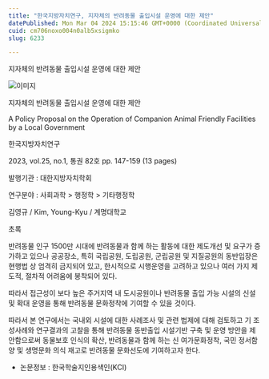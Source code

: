 ```yaml
---
title: "한국지방자치연구, 지자체의 반려동물 출입시설 운영에 대한 제안"
datePublished: Mon Mar 04 2024 15:15:46 GMT+0000 (Coordinated Universal Time)
cuid: cm706noxo004n0alb5xsigmko
slug: 6233

---
```



지자체의 반려동물 출입시설 운영에 대한 제안

![이미지](https://cdn.hashnode.com/res/hashnode/image/upload/v1739260267959/04d8b438-82e8-4723-9edd-ac125f74fd7e.jpeg)

지자체의 반려동물 출입시설 운영에 대한 제안

A Policy Proposal on the Operation of Companion Animal Friendly Facilities by a Local Government

한국지방자치연구

2023, vol.25, no.1, 통권 82호 pp. 147-159 (13 pages)

발행기관 : 대한지방자치학회

연구분야 : 사회과학 > 행정학 > 기타행정학

김영규 / Kim, Young-Kyu / 계명대학교

초록

반려동물 인구 1500만 시대에 반려동물과 함께 하는 활동에 대한 제도개선 및 요구가 증가하고 있으나 공공장소, 특히 국립공원, 도립공원, 군립공원 및 지질공원의 동반입장은 현행법 상 엄격히 금지되어 있고, 한시적으로 시행운영을 고려하고 있으나 여러 가지 제도적, 절차적 어려움에 봉착되어 있다.

따라서 접근성이 보다 높은 주거지역 내 도시공원이나 반려동물 출입 가능 시설의 신설 및 확대 운영을 통해 반려동물 문화정착에 기여할 수 있을 것이다.

따라서 본 연구에서는 국내외 시설에 대한 사례조사 및 관련 법제에 대해 검토하고 기 조성사례와 연구결과의 고찰을 통해 반려동물 동반출입 시설기반 구축 및 운영 방안을 제안함으로써 동물보호 인식의 확산, 반려동물과 함께 하는 신 여가문화정착, 국민 정서함양 및 생명문화 의식 재고로 반려동물 문화선도에 기여하고자 한다.

* 논문정보 : 한국학술지인용색인(KCI)